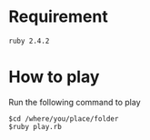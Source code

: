 # Requirement

```
ruby 2.4.2
```

# How to play
Run the following command to play
```
$cd /where/you/place/folder
$ruby play.rb
```
